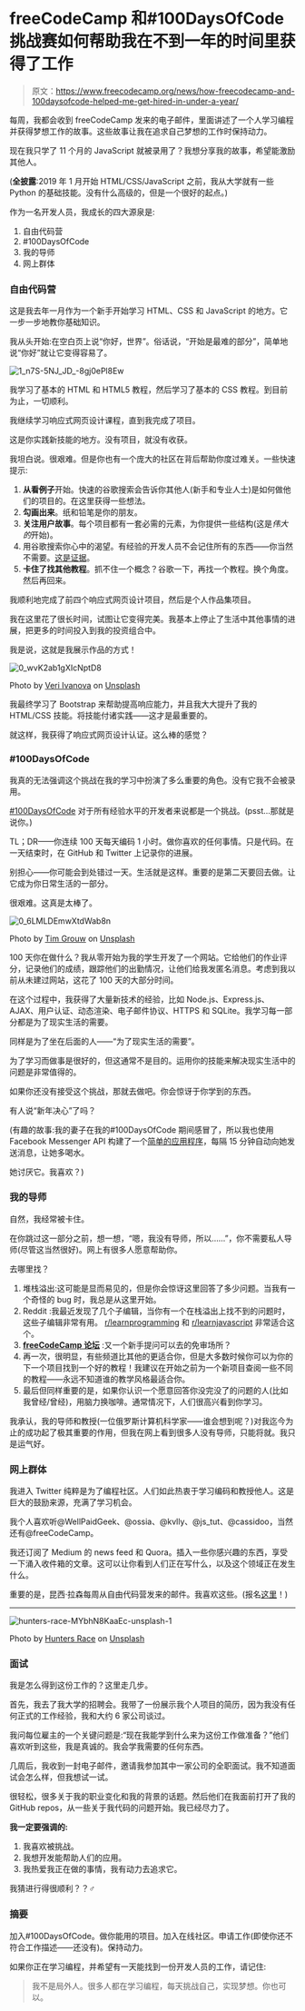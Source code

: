 # freeCodeCamp 和#100DaysOfCode 挑战赛如何帮助我在不到一年的时间里获得了工作

> 原文：<https://www.freecodecamp.org/news/how-freecodecamp-and-100daysofcode-helped-me-get-hired-in-under-a-year/>

每周，我都会收到 freeCodeCamp 发来的电子邮件，里面讲述了一个人学习编程并获得梦想工作的故事。这些故事让我在追求自己梦想的工作时保持动力。

现在我只学了 11 个月的 JavaScript 就被录用了？我想分享我的故事，希望能激励其他人。

(**全披露**:2019 年 1 月开始 HTML/CSS/JavaScript 之前，我从大学就有一些 Python 的基础技能。没有什么高级的，但是一个很好的起点。)

作为一名开发人员，我成长的四大源泉是:

1.  自由代码营
2.  #100DaysOfCode
3.  我的导师
4.  网上群体

### 自由代码营

这是我去年一月作为一个新手开始学习 HTML、CSS 和 JavaScript 的地方。它一步一步地教你基础知识。

我从头开始:在空白页上说“你好，世界”。俗话说，“开始是最难的部分”，简单地说“你好”就让它变得容易了。

![1_n7S-5NJ_JD_-8gj0ePl8Ew](img/9312105c010128ccefcd74d844b70b2b.png)

我学习了基本的 HTML 和 HTML5 教程，然后学习了基本的 CSS 教程。到目前为止，一切顺利。

我继续学习响应式网页设计课程，直到我完成了项目。

这是你实践新技能的地方。没有项目，就没有收获。

我坦白说。很艰难。但是你也有一个庞大的社区在背后帮助你度过难关。一些快速提示:

1.  **从看例子**开始。快速的谷歌搜索会告诉你其他人(新手和专业人士)是如何做他们的项目的。在这里获得一些想法。
2.  **勾画出来**。纸和铅笔是你的朋友。
3.  **关注用户故事**。每个项目都有一套必需的元素，为你提供一些结构(这是*伟大的*开始)。
4.  用谷歌搜索你心中的渴望。有经验的开发人员不会记住所有的东西——你当然不需要。[这是证据](https://www.freecodecamp.org/news/google-not-learn-not-why-searching-can-be-better-than-knowing-79838f7a0f06/)。
5.  **卡住了找其他教程**。抓不住一个概念？谷歌一下，再找一个教程。换个角度。然后再回来。

我顺利地完成了前四个响应式网页设计项目，然后是个人作品集项目。

我在这里花了很长时间，试图让它变得完美。我基本上停止了生活中其他事情的进展，把更多的时间投入到我的投资组合中。

我是说，这就是我展示作品的方式！

![0_wvK2ab1gXIcNptD8](img/7ae831d333a7759984e407a454d064fb.png)

Photo by [Veri Ivanova](https://unsplash.com/@veri_ivanova?utm_source=medium&utm_medium=referral) on [Unsplash](https://unsplash.com/?utm_source=medium&utm_medium=referral)

我最终学习了 Bootstrap 来帮助提高响应能力，并且我大大提升了我的 HTML/CSS 技能。将技能付诸实践——这才是最重要的。

就这样，我获得了响应式网页设计认证。这么棒的感觉？

### #100DaysOfCode

我真的无法强调这个挑战在我的学习中扮演了多么重要的角色。没有它我不会被录用。

[#100DaysOfCode](https://www.100daysofcode.com/) 对于所有经验水平的开发者来说都是一个挑战。(psst…那就是说你。)

TL；DR——你连续 100 天每天编码 1 小时。做你喜欢的任何事情。只是代码。在一天结束时，在 GitHub 和 Twitter 上记录你的进展。

别担心——你可能会到处错过一天。生活就是这样。重要的是第二天要回去做。让它成为你日常生活的一部分。

很艰难。这真是太棒了。

![0_6LMLDEmwXtdWab8n](img/d8b5540ee1f4acde804d4bcdb4fa5bca.png)

Photo by [Tim Grouw](https://unsplash.com/@punttim?utm_source=medium&utm_medium=referral) on [Unsplash](https://unsplash.com/?utm_source=medium&utm_medium=referral)

100 天你在做什么？我从零开始为我的学生开发了一个网站。它给他们的作业评分，记录他们的成绩，跟踪他们的出勤情况，让他们给我发匿名消息。考虑到我以前从未建过网站，这花了 100 天的大部分时间。

在这个过程中，我获得了大量新技术的经验，比如 Node.js、Express.js、AJAX、用户认证、动态渲染、电子邮件协议、HTTPS 和 SQLite。我学习每一部分都是为了现实生活的需要。

同样是为了坐在后面的人——“为了现实生活的需要”。

为了学习而做事是很好的，但这通常不是目的。运用你的技能来解决现实生活中的问题是非常值得的。

如果你还没有接受这个挑战，那就去做吧。你会惊讶于你学到的东西。

有人说“新年决心”了吗？

(有趣的故事:我的妻子在我的#100DaysOfCode 期间感冒了，所以我也使用 Facebook Messenger API 构建了一个[简单的应用程序](https://github.com/brodyd795/sickWaterReminder)，每隔 15 分钟自动向她发送消息，让她多喝水。

她讨厌它。我喜欢？)

### 我的导师

自然，我经常被卡住。

在你跳过这一部分之前，想一想，“嗯，我没有导师，所以……”，你不需要私人导师(尽管这当然很好)。网上有很多人愿意帮助你。

去哪里找？

1.  堆栈溢出:这可能是显而易见的，但是你会惊讶这里回答了多少问题。当我有一个奇怪的 bug 时，我总是从这里开始。
2.  Reddit :我最近发现了几个子编辑，当你有一个在栈溢出上找不到的问题时，这些子编辑非常有用。 [r/learnprogramming](https://www.reddit.com/r/learnprogramming/) 和 [r/learnjavascript](https://www.reddit.com/r/learnjavascript/) 非常适合这个。
3.  [**freeCodeCamp 论坛**](https://www.freecodecamp.org/forum/) :又一个新手提问可以去的免审场所？
4.  再一次，很明显，有些频道比其他的更适合你，但是大多数时候你可以为你的下一个项目找到一个好的教程！我建议在开始之前为一个新项目查阅一些不同的教程——永远不知道谁的教学风格最适合你。
5.  最后但同样重要的是，如果你认识一个愿意回答你没完没了的问题的人(比如我曾经/曾经)，用脑力换咖啡。通常情况下，人们很高兴看到你学习。

我承认，我的导师和教授(一位俄罗斯计算机科学家——谁会想到呢？)对我迄今为止的成功起了极其重要的作用，但我在网上看到很多人没有导师，只能将就。我只是运气好。

### 网上群体

我进入 Twitter 纯粹是为了编程社区。人们如此热衷于学习编码和教授他人。这是巨大的鼓励来源，充满了学习机会。

我个人喜欢听@WellPaidGeek、@ossia、@kvlly、@js_tut、@cassidoo，当然还有@freeCodeCamp。

我还订阅了 Medium 的 news feed 和 Quora。插入一些你感兴趣的东西，享受一下涌入收件箱的文章。这可以让你看到人们正在写什么，以及这个领域正在发生什么。

重要的是，昆西·拉森每周从自由代码营发来的邮件。我喜欢这些。(报名[这里](https://www.freecodecamp.org/settings)！)

* * *

![hunters-race-MYbhN8KaaEc-unsplash-1](img/260a7991c1131fd561d3ef94d2297d55.png)

Photo by [Hunters Race](https://unsplash.com/@huntersrace?utm_source=unsplash&utm_medium=referral&utm_content=creditCopyText) on [Unsplash](https://unsplash.com/s/photos/interview?utm_source=unsplash&utm_medium=referral&utm_content=creditCopyText)

### 面试

我是怎么得到这份工作的？这里走几步。

首先，我去了我大学的招聘会。我带了一份展示我个人项目的简历，因为我没有任何正式的工作经验，我和大约 6 家公司谈过。

我问每位雇主的一个关键问题是:“现在我能学到什么来为这份工作做准备？”他们喜欢听到这些，我是真诚的。我会学我需要的任何东西。

几周后，我收到一封电子邮件，邀请我参加其中一家公司的全职面试。我不知道面试会怎么样，但我想试一试。

很轻松，很多关于我的职业变化和我的背景的话题。然后他们在我面前打开了我的 GitHub repos，从一些关于我代码的问题开始。我已经尽力了。

**我一定要强调的:**

1.  我喜欢被挑战。
2.  我想开发能帮助人们的应用。
3.  我热爱我正在做的事情，我有动力去追求它。

我猜进行得很顺利？？‍♂️

### 摘要

加入#100DaysOfCode。做你能用的项目。加入在线社区。申请工作(即使你还不符合工作描述——还没有)。保持动力。

如果你正在学习编程，并希望有一天能找到一份开发人员的工作，请记住:

> 我不是局外人。很多人都在学习编程，每天挑战自己，实现梦想。你也可以。